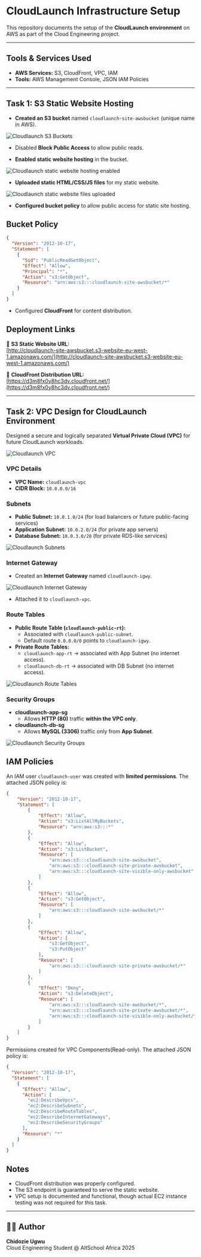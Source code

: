 # CloudLaunch Infrastructure Setup

This repository documents the setup of the **CloudLaunch environment** on
AWS as part of the Cloud Engineering project.

---

## Tools & Services Used

- **AWS Services:** S3, CloudFront, VPC, IAM
- **Tools:** AWS Management Console, JSON IAM Policies

---

## Task 1: S3 Static Website Hosting

- **Created an S3 bucket** named `cloudlaunch-site-awsbucket` (unique name in
  AWS).

![Cloudlaunch S3 Buckets](images/S3-buckets-created.png)

- Disabled **Block Public Access** to allow public reads.

- **Enabled static website hosting** in the bucket.

![Cloudlaunch static website hosting enabled](images/static-web-hosting-enabled.png)

- **Uploaded static HTML/CSS/JS files** for my static website.

![Cloudlaunch static website files uploaded](images/static-files-uploaded.png)

- **Configured bucket policy** to allow public access for static site
  hosting.

## Bucket Policy

```json
{
  "Version": "2012-10-17",
  "Statement": [
    {
      "Sid": "PublicReadGetObject",
      "Effect": "Allow",
      "Principal": "*",
      "Action": "s3:GetObject",
      "Resource": "arn:aws:s3:::cloudlaunch-site-awsbucket/*"
    }
  ]
}
```

- Configured **CloudFront** for content distribution.

## Deployment Links

🔗 **S3 Static Website URL:**  
[http://cloudlaunch-site-awsbucket.s3-website-eu-west-1.amazonaws.com/](http://cloudlaunch-site-awsbucket.s3-website-eu-west-1.amazonaws.com/)

🔗 **CloudFront Distribution URL:**  
[https://d3m8fx0y8hc3dv.cloudfront.net/](https://d3m8fx0y8hc3dv.cloudfront.net/)

---

## Task 2: VPC Design for CloudLaunch Environment

Designed a secure and logically separated **Virtual Private Cloud (VPC)**
for future CloudLaunch workloads.

![Cloudlaunch VPC](images/vpc.png)

### VPC Details

- **VPC Name:** `cloudlaunch-vpc`
- **CIDR Block:** `10.0.0.0/16`

### Subnets

- **Public Subnet:** `10.0.1.0/24` (for load balancers or future
  public-facing services)
- **Application Subnet:** `10.0.2.0/24` (for private app servers)
- **Database Subnet:** `10.0.3.0/28` (for private RDS-like services)

![Cloudlaunch Subnets](images/subnets.png)

### Internet Gateway

- Created an **Internet Gateway** named `cloudlaunch-igwy`.

![Cloudlaunch Internet Gateway](images/internet-gateway.png)

- Attached it to `cloudlaunch-vpc`.

### Route Tables

- **Public Route Table (`cloudlaunch-public-rt`):**
  - Associated with `cloudlaunch-public-subnet`.
  - Default route `0.0.0.0/0` points to `cloudlaunch-igwy`.
- **Private Route Tables:**
  - `cloudlaunch-app-rt` → associated with App Subnet (no internet
    access).
  - `cloudlaunch-db-rt` → associated with DB Subnet (no internet access).

![Cloudlaunch Route Tables](images/route-tables.png)

### Security Groups

- **cloudlaunch-app-sg**
  - Allows **HTTP (80)** traffic **within the VPC only**.
- **cloudlaunch-db-sg**
  - Allows **MySQL (3306)** traffic only from **App Subnet**.

![Cloudlaunch Security Groups](images/security-groups.png)

## IAM Policies

An IAM user `cloudlaunch-user` was created with **limited permissions**.
The attached JSON policy is:

```json
{
    "Version": "2012-10-17",
    "Statement": [
        {
            "Effect": "Allow",
            "Action": "s3:ListAllMyBuckets",
            "Resource": "arn:aws:s3:::*"
        },
        {
            "Effect": "Allow",
            "Action": "s3:ListBucket",
            "Resource": [
                "arn:aws:s3:::cloudlaunch-site-awsbucket",
                "arn:aws:s3:::cloudlaunch-site-private-awsbucket",
                "arn:aws:s3:::cloudlaunch-site-visible-only-awsbucket"
            ]
        },
        {
            "Effect": "Allow",
            "Action": "s3:GetObject",
            "Resource": [
                "arn:aws:s3:::cloudlaunch-site-awsbucket/*"
            ]
        },
        {
            "Effect": "Allow",
            "Action": [
                "s3:GetObject",
                "s3:PutObject"
            ],
            "Resource": [
                "arn:aws:s3:::cloudlaunch-site-private-awsbucket/*"
            ]
        },
        {
            "Effect": "Deny",
            "Action": "s3:DeleteObject",
            "Resource": [
                "arn:aws:s3:::cloudlaunch-site-awsbucket/*",
                "arn:aws:s3:::cloudlaunch-site-private-awsbucket/*",
                "arn:aws:s3:::cloudlaunch-site-visible-only-awsbucket/*"
            ]
        }
    ]
}
```

Permissions created for VPC Components(Read-only).
The attached JSON policy is:

```json
{
  "Version": "2012-10-17",
  "Statement": [
    {
      "Effect": "Allow",
      "Action": [
        "ec2:DescribeVpcs",
        "ec2:DescribeSubnets",
        "ec2:DescribeRouteTables",
        "ec2:DescribeInternetGateways",
        "ec2:DescribeSecurityGroups"
      ],
      "Resource": "*"
    }
  ]
}
```

## Notes

- CloudFront distribution was properly configured.
- The S3 endpoint is guaranteed to serve the static website.
- VPC setup is documented and functional, though actual EC2 instance testing was not required for this task.

---

## 👨‍💻 Author

**Chidozie Ugwu**  
Cloud Engineering Student @ AltSchool Africa 2025
